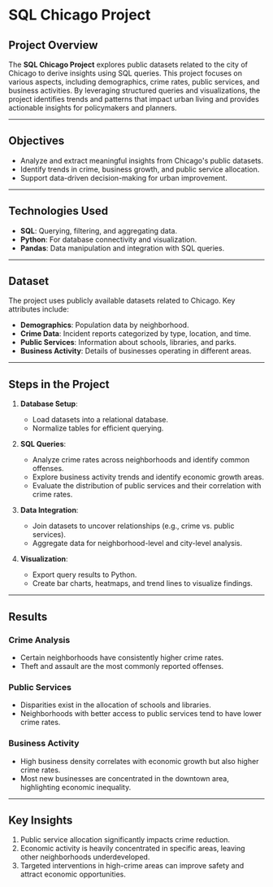 # SQL Chicago Project

## Project Overview
The **SQL Chicago Project** explores public datasets related to the city of Chicago to derive insights using SQL queries. This project focuses on various aspects, including demographics, crime rates, public services, and business activities. By leveraging structured queries and visualizations, the project identifies trends and patterns that impact urban living and provides actionable insights for policymakers and planners.

---

## Objectives
- Analyze and extract meaningful insights from Chicago's public datasets.
- Identify trends in crime, business growth, and public service allocation.
- Support data-driven decision-making for urban improvement.

---

## Technologies Used
- **SQL**: Querying, filtering, and aggregating data.
- **Python**: For database connectivity and visualization.
- **Pandas**: Data manipulation and integration with SQL queries.
  

---

## Dataset
The project uses publicly available datasets related to Chicago. Key attributes include:
- **Demographics**: Population data by neighborhood.
- **Crime Data**: Incident reports categorized by type, location, and time.
- **Public Services**: Information about schools, libraries, and parks.
- **Business Activity**: Details of businesses operating in different areas.

---

## Steps in the Project
1. **Database Setup**:
   - Load datasets into a relational database.
   - Normalize tables for efficient querying.

2. **SQL Queries**:
   - Analyze crime rates across neighborhoods and identify common offenses.
   - Explore business activity trends and identify economic growth areas.
   - Evaluate the distribution of public services and their correlation with crime rates.

3. **Data Integration**:
   - Join datasets to uncover relationships (e.g., crime vs. public services).
   - Aggregate data for neighborhood-level and city-level analysis.

4. **Visualization**:
   - Export query results to Python.
   - Create bar charts, heatmaps, and trend lines to visualize findings.

---

## Results
### Crime Analysis
- Certain neighborhoods have consistently higher crime rates.
- Theft and assault are the most commonly reported offenses.

### Public Services
- Disparities exist in the allocation of schools and libraries.
- Neighborhoods with better access to public services tend to have lower crime rates.

### Business Activity
- High business density correlates with economic growth but also higher crime rates.
- Most new businesses are concentrated in the downtown area, highlighting economic inequality.

---

## Key Insights
1. Public service allocation significantly impacts crime reduction.
2. Economic activity is heavily concentrated in specific areas, leaving other neighborhoods underdeveloped.
3. Targeted interventions in high-crime areas can improve safety and attract economic opportunities.


